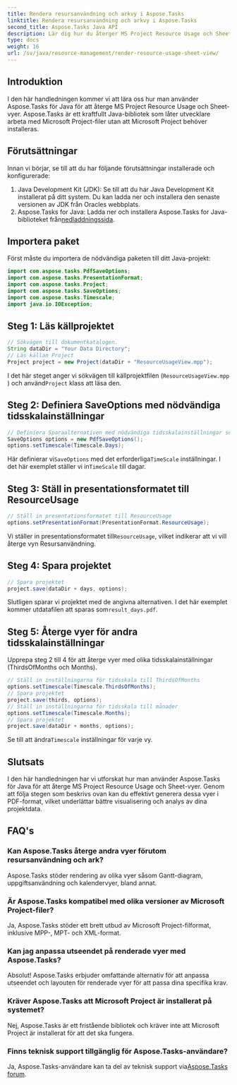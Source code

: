 ```yaml
---
title: Rendera resursanvändning och arkvy i Aspose.Tasks
linktitle: Rendera resursanvändning och arkvy i Aspose.Tasks
second_title: Aspose.Tasks Java API
description: Lär dig hur du återger MS Project Resource Usage och Sheet-vyer i Aspose.Tasks för Java. Följ vår steg-för-steg-guide för att generera detaljerade PDF-rapporter utan ansträngning.
type: docs
weight: 16
url: /sv/java/resource-management/render-resource-usage-sheet-view/
---
```

## Introduktion
I den här handledningen kommer vi att lära oss hur man använder Aspose.Tasks för Java för att återge MS Project Resource Usage och Sheet-vyer. Aspose.Tasks är ett kraftfullt Java-bibliotek som låter utvecklare arbeta med Microsoft Project-filer utan att Microsoft Project behöver installeras.
## Förutsättningar
Innan vi börjar, se till att du har följande förutsättningar installerade och konfigurerade:
1. Java Development Kit (JDK): Se till att du har Java Development Kit installerat på ditt system. Du kan ladda ner och installera den senaste versionen av JDK från Oracles webbplats.
2.  Aspose.Tasks for Java: Ladda ner och installera Aspose.Tasks for Java-biblioteket från[nedladdningssida](https://releases.aspose.com/tasks/java/).

## Importera paket
Först måste du importera de nödvändiga paketen till ditt Java-projekt:
```java
import com.aspose.tasks.PdfSaveOptions;
import com.aspose.tasks.PresentationFormat;
import com.aspose.tasks.Project;
import com.aspose.tasks.SaveOptions;
import com.aspose.tasks.Timescale;
import java.io.IOException;
```
## Steg 1: Läs källprojektet
```java
// Sökvägen till dokumentkatalogen.
String dataDir = "Your Data Directory";
// Läs källan Project
Project project = new Project(dataDir + "ResourceUsageView.mpp");
```
I det här steget anger vi sökvägen till källprojektfilen (`ResourceUsageView.mpp` ) och använd`Project` klass att läsa den.
## Steg 2: Definiera SaveOptions med nödvändiga tidsskalainställningar
```java
// Definiera Sparaalternativen med nödvändiga tidsskalainställningar som dagar
SaveOptions options = new PdfSaveOptions();
options.setTimescale(Timescale.Days);
```
 Här definierar vi`SaveOptions` med det erforderliga`TimeScale` inställningar. I det här exemplet ställer vi in`TimeScale` till dagar.
## Steg 3: Ställ in presentationsformatet till ResourceUsage
```java
// Ställ in presentationsformatet till ResourceUsage
options.setPresentationFormat(PresentationFormat.ResourceUsage);
```
 Vi ställer in presentationsformatet till`ResourceUsage`, vilket indikerar att vi vill återge vyn Resursanvändning.
## Steg 4: Spara projektet
```java
// Spara projektet
project.save(dataDir + days, options);
```
Slutligen sparar vi projektet med de angivna alternativen. I det här exemplet kommer utdatafilen att sparas som`result_days.pdf`.
## Steg 5: Återge vyer för andra tidsskalainställningar
Upprepa steg 2 till 4 för att återge vyer med olika tidsskalainställningar (ThirdsOfMonths och Months).
```java
// Ställ in inställningarna för tidsskala till ThirdsOfMonths
options.setTimescale(Timescale.ThirdsOfMonths);
// Spara projektet
project.save(thirds, options);
// Ställ in inställningarna för tidsskala till månader
options.setTimescale(Timescale.Months);
// Spara projektet
project.save(dataDir + months, options);
```
 Se till att ändra`Timescale` inställningar för varje vy.

## Slutsats
I den här handledningen har vi utforskat hur man använder Aspose.Tasks för Java för att återge MS Project Resource Usage och Sheet-vyer. Genom att följa stegen som beskrivs ovan kan du effektivt generera dessa vyer i PDF-format, vilket underlättar bättre visualisering och analys av dina projektdata.
## FAQ's
### Kan Aspose.Tasks återge andra vyer förutom resursanvändning och ark?
Aspose.Tasks stöder rendering av olika vyer såsom Gantt-diagram, uppgiftsanvändning och kalendervyer, bland annat.
### Är Aspose.Tasks kompatibel med olika versioner av Microsoft Project-filer?
Ja, Aspose.Tasks stöder ett brett utbud av Microsoft Project-filformat, inklusive MPP-, MPT- och XML-format.
### Kan jag anpassa utseendet på renderade vyer med Aspose.Tasks?
Absolut! Aspose.Tasks erbjuder omfattande alternativ för att anpassa utseendet och layouten för renderade vyer för att passa dina specifika krav.
### Kräver Aspose.Tasks att Microsoft Project är installerat på systemet?
Nej, Aspose.Tasks är ett fristående bibliotek och kräver inte att Microsoft Project är installerat för att det ska fungera.
### Finns teknisk support tillgänglig för Aspose.Tasks-användare?
 Ja, Aspose.Tasks-användare kan ta del av teknisk support via[Aspose.Tasks forum](https://forum.aspose.com/c/tasks/15).